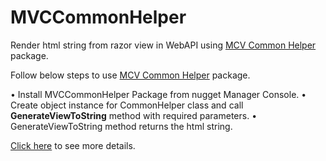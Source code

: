 # MVCCommonHelper
Render html string from razor view in WebAPI using <a href="https://www.nuget.org/packages/MVCCommonHelper/">MCV Common Helper</a> package.

Follow below steps to use <a href="https://www.nuget.org/packages/MVCCommonHelper/">MCV Common Helper</a> package.

•	Install MVCCommonHelper Package from nugget Manager Console.
•	Create object instance for CommonHelper class and call <b>GenerateViewToString</b> method with required parameters.
•	GenerateViewToString method returns the html string.

<a href="https://github.com/vamshisonnathi/MVCCommonHelper/wiki">Click here</a> to see more details.
